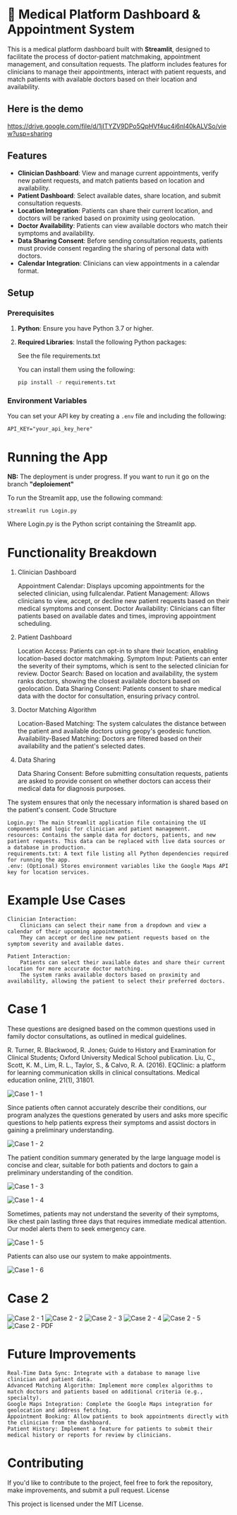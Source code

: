 # 🏥 Medical Platform Dashboard & Appointment System

This is a medical platform dashboard built with **Streamlit**, designed to facilitate the process of doctor-patient matchmaking, appointment management, and consultation requests. The platform includes features for clinicians to manage their appointments, interact with patient requests, and match patients with available doctors based on their location and availability.

## Here is the demo 

https://drive.google.com/file/d/1jITYZV9DPo5QpHVf4uc4i6nl40kALVSo/view?usp=sharing


## Features

- **Clinician Dashboard**: View and manage current appointments, verify new patient requests, and match patients based on location and availability.
- **Patient Dashboard**: Select available dates, share location, and submit consultation requests.
- **Location Integration**: Patients can share their current location, and doctors will be ranked based on proximity using geolocation.
- **Doctor Availability**: Patients can view available doctors who match their symptoms and availability.
- **Data Sharing Consent**: Before sending consultation requests, patients must provide consent regarding the sharing of personal data with doctors.
- **Calendar Integration**: Clinicians can view appointments in a calendar format.

## Setup

### Prerequisites

1. **Python**: Ensure you have Python 3.7 or higher.
2. **Required Libraries**: Install the following Python packages:

    See the file requirements.txt

   You can install them using the following:

    ```bash
    pip install -r requirements.txt
    ```

### Environment Variables

You can set your API key by creating a `.env` file and including the following:

```text
API_KEY="your_api_key_here"
```

# Running the App

**NB:** The deployment is under progress. If you want to run it go on the branch **"deploiement"**

To run the Streamlit app, use the following command:

`streamlit run Login.py`

Where Login.py is the Python script containing the Streamlit app.

# Functionality Breakdown
1. Clinician Dashboard

    Appointment Calendar: Displays upcoming appointments for the selected clinician, using fullcalendar.
    Patient Management: Allows clinicians to view, accept, or decline new patient requests based on their medical symptoms and consent.
    Doctor Availability: Clinicians can filter patients based on available dates and times, improving appointment scheduling.

2. Patient Dashboard

    Location Access: Patients can opt-in to share their location, enabling location-based doctor matchmaking.
    Symptom Input: Patients can enter the severity of their symptoms, which is sent to the selected clinician for review.
    Doctor Search: Based on location and availability, the system ranks doctors, showing the closest available doctors based on geolocation.
    Data Sharing Consent: Patients consent to share medical data with the doctor for consultation, ensuring privacy control.

3. Doctor Matching Algorithm

    Location-Based Matching: The system calculates the distance between the patient and available doctors using geopy's geodesic function.
    Availability-Based Matching: Doctors are filtered based on their availability and the patient's selected dates.

4. Data Sharing

    Data Sharing Consent: Before submitting consultation requests, patients are asked to provide consent on whether doctors can access their medical data for diagnosis purposes.

The system ensures that only the necessary information is shared based on the patient's consent.
Code Structure

    Login.py: The main Streamlit application file containing the UI components and logic for clinician and patient management.
    resources: Contains the sample data for doctors, patients, and new patient requests. This data can be replaced with live data sources or a database in production.
    requirements.txt: A text file listing all Python dependencies required for running the app.
    .env: (Optional) Stores environment variables like the Google Maps API key for location services.

# Example Use Cases

    Clinician Interaction:
        Clinicians can select their name from a dropdown and view a calendar of their upcoming appointments.
        They can accept or decline new patient requests based on the symptom severity and available dates.

    Patient Interaction:
        Patients can select their available dates and share their current location for more accurate doctor matching.
        The system ranks available doctors based on proximity and availability, allowing the patient to select their preferred doctors.

# Case 1

These questions are designed based on the common questions used in family doctor consultations, as outlined in medical guidelines.

R. Turner, R. Blackwood, R. Jones; Guide to History and Examination for Clinical Students; Oxford University Medical School publication.
Liu, C., Scott, K. M., Lim, R. L., Taylor, S., & Calvo, R. A. (2016). EQClinic: a platform for learning communication skills in clinical consultations. Medical education online, 21(1), 31801.

![Case 1 - 1](imgs_readme/case1%201%20info.png)

Since patients often cannot accurately describe their conditions, our program analyzes the questions generated by users and asks more specific questions to help patients express their symptoms and assist doctors in gaining a preliminary understanding.

![Case 1 - 2](imgs_readme/case1%202.png)

The patient condition summary generated by the large language model is concise and clear, suitable for both patients and doctors to gain a preliminary understanding of the condition.

![Case 1 - 3](imgs_readme/case1%203.png)

![Case 1 - 4](imgs_readme/case1%204%20sum.png)

Sometimes, patients may not understand the severity of their symptoms, like chest pain lasting three days that requires immediate medical attention. Our model alerts them to seek emergency care.

![Case 1 - 5](imgs_readme/case1%205%20sever.png)

Patients can also use our system to make appointments.

![Case 1 - 6](imgs_readme/case1%206%20appoint.png)

# Case 2

![Case 2 - 1](imgs_readme/case2%201%20.png)
![Case 2 - 2](imgs_readme/case2%202.png)
![Case 2 - 3](imgs_readme/case2%203.png)
![Case 2 - 4](imgs_readme/case2%204.png)
![Case 2 - 5](imgs_readme/case2%205.png)
![Case 2 - PDF](imgs_readme/case2%20pdf.png)

# Future Improvements

    Real-Time Data Sync: Integrate with a database to manage live clinician and patient data.
    Advanced Matching Algorithm: Implement more complex algorithms to match doctors and patients based on additional criteria (e.g., specialty).
    Google Maps Integration: Complete the Google Maps integration for geolocation and address fetching.
    Appointment Booking: Allow patients to book appointments directly with the clinician from the dashboard.
    Patient History: Implement a feature for patients to submit their medical history or reports for review by clinicians.

# Contributing

If you'd like to contribute to the project, feel free to fork the repository, make improvements, and submit a pull request.
License

This project is licensed under the MIT License.


